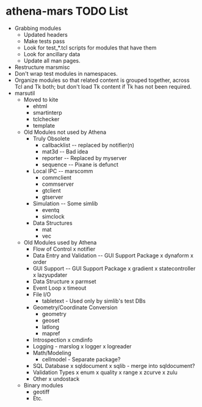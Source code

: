 # athena-mars TODO List

* Grabbing modules
  * Updated headers
  * Make tests pass
  * Look for test_*.tcl scripts for modules that have them
  * Look for ancillary data
  * Update all man pages.
* Restructure marsmisc
* Don't wrap test modules in namespaces.
* Organize modules so that related content is grouped together, across
  Tcl and Tk both; but don't load Tk content if Tk has not been required.
* marsutil
  * Moved to kite
    * ehtml
    * smartinterp
    * tclchecker
    * template
  * Old Modules not used by Athena
    * Truly Obsolete
      * callbacklist -- replaced by notifier(n)
      * mat3d        -- Bad idea
      * reporter     -- Replaced by myserver
      * sequence     -- Pixane is defunct
    * Local IPC -- marscomm
      * commclient
      * commserver
      * gtclient
      * gtserver
    * Simulation -- Some simlib
      * eventq
      * simclock
    * Data Structures
      * mat
      * vec
  * Old Modules used by Athena
    * Flow of Control
      x notifier
    * Data Entry and Validation -- GUI Support Package
      x dynaform
      x order
    * GUI Support -- GUI Support Package
      x gradient
      x statecontroller
      x lazyupdater
    * Data Structure
      x parmset
    * Event Loop
      x timeout
    * File I/O
      * tabletext - Used only by simlib's test DBs
    * Geometry/Coordinate Conversion
      * geometry
      * geoset
      * latlong
      * mapref
    * Introspection
      x cmdinfo
    * Logging  - marslog
      x logger
      x logreader
    * Math/Modeling
      * cellmodel - Separate package?
    * SQL Database
      x sqldocument
      x sqlib - merge into sqldocument?
    * Validation Types
      x enum
      x quality
      x range
      x zcurve
      x zulu
    * Other
      x undostack
  * Binary modules
    * geotiff
    * Etc.
